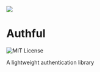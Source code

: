 ![](https://i.imgur.com/BtdQigB.png)

# Authful

![MIT License](https://img.shields.io/badge/license-MIT-blue.svg)

A lightweight authentication library
